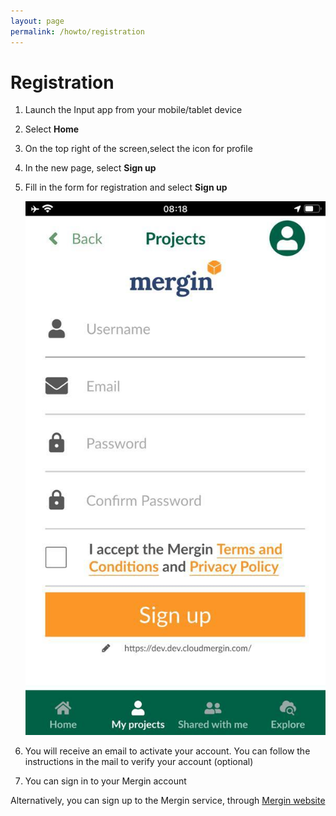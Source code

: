 ```yaml
---
layout: page
permalink: /howto/registration
---
```


# Registration

1. Launch the Input app from your mobile/tablet device

2. Select **Home**

3. On the top right of the screen,select the icon for profile

4. In the new page, select **Sign up**

5. Fill in the form for registration and select **Sign up**

	![register](../images/input-reg.png)

6. You will receive an email to activate your account. You can follow the instructions in the mail to verify your account (optional)

7. You can sign in to your Mergin account

Alternatively, you can sign up to the Mergin service, through [Mergin website](https://help.cloudmergin.com/registration.html)
